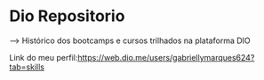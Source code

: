 # Dio Repositorio

--> Histórico dos bootcamps e cursos trilhados na plataforma DIO

Link do meu perfil:https://web.dio.me/users/gabriellymarques624?tab=skills
